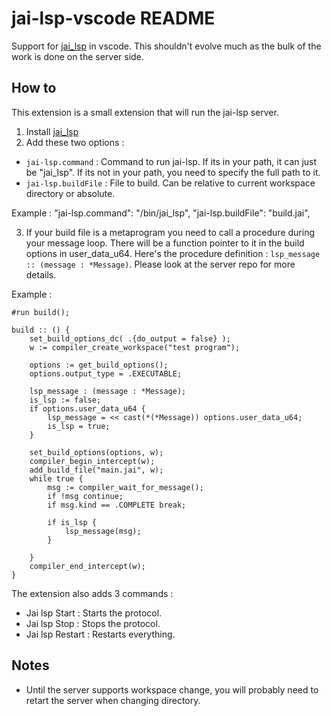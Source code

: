 # jai-lsp-vscode README

Support for [jai_lsp](https://github.com/Sl3dge78/jai_lsp) in vscode.
This shouldn't evolve much as the bulk of the work is done on the server side. 

## How to

This extension is a small extension that will run the jai-lsp server. 

1. Install [jai_lsp](https://github.com/Sl3dge78/jai_lsp)
2. Add these two options :
* `jai-lsp.command` : Command to run jai-lsp. If its in your path, it can just be "jai_lsp". If its not in your path, you need to specify the full path to it.
* `jai-lsp.buildFile` : File to build. Can be relative to current workspace directory or absolute. 

Example :
"jai-lsp.command": "/bin/jai_lsp",
"jai-lsp.buildFile": "build.jai",

3. If your build file is a metaprogram you need to call a procedure during your message loop. There will be a function pointer to it in the build options in user_data_u64. Here's the procedure definition : `lsp_message :: (message : *Message)`. Please look at the server repo for more details.  

Example :
``` 
#run build();

build :: () {
    set_build_options_dc( .{do_output = false} );
    w := compiler_create_workspace("test program");
    
    options := get_build_options();
    options.output_type = .EXECUTABLE;
    
    lsp_message : (message : *Message);
    is_lsp := false;
    if options.user_data_u64 {
        lsp_message = << cast(*(*Message)) options.user_data_u64;  
        is_lsp = true;
    }

    set_build_options(options, w);
    compiler_begin_intercept(w);
    add_build_file("main.jai", w);
    while true {
        msg := compiler_wait_for_message();
        if !msg continue;
        if msg.kind == .COMPLETE break;
        
        if is_lsp {
            lsp_message(msg);
        }
        
    }
    compiler_end_intercept(w);
}
``` 

The extension also adds 3 commands : 
- Jai lsp Start : Starts the protocol.
- Jai lsp Stop : Stops the protocol.
- Jai lsp Restart : Restarts everything.

## Notes
- Until the server supports workspace change, you will probably need to retart the server when changing directory.



